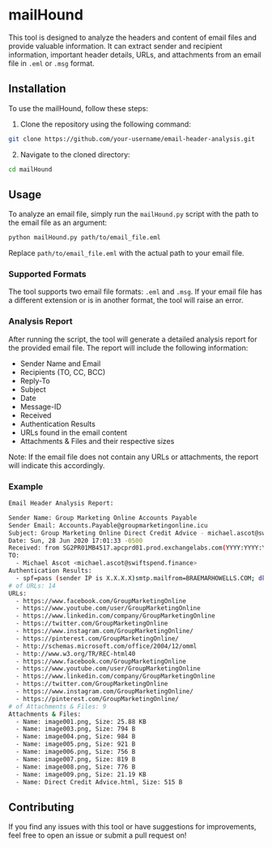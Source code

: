 # mailHound

This tool is designed to analyze the headers and content of email files and provide valuable information. It can extract sender and recipient information, important header details, URLs, and attachments from an email file in `.eml` or `.msg` format.

## Installation

To use the mailHound, follow these steps:

1. Clone the repository using the following command:

```bash
git clone https://github.com/your-username/email-header-analysis.git
```

2. Navigate to the cloned directory:

```bash
cd mailHound
```

## Usage

To analyze an email file, simply run the `mailHound.py` script with the path to the email file as an argument:

```bash
python mailHound.py path/to/email_file.eml
```

Replace `path/to/email_file.eml` with the actual path to your email file.

### Supported Formats

The tool supports two email file formats: `.eml` and `.msg`. If your email file has a different extension or is in another format, the tool will raise an error.

### Analysis Report

After running the script, the tool will generate a detailed analysis report for the provided email file. The report will include the following information:

- Sender Name and Email
- Recipients (TO, CC, BCC)
- Reply-To
- Subject
- Date
- Message-ID
- Received
- Authentication Results
- URLs found in the email content
- Attachments & Files and their respective sizes

Note: If the email file does not contain any URLs or attachments, the report will indicate this accordingly.

### Example

```bash
Email Header Analysis Report:

Sender Name: Group Marketing Online Accounts Payable
Sender Email: Accounts.Payable@groupmarketingonline.icu
Subject: Group Marketing Online Direct Credit Advice - michael.ascot@swiftspend.finance
Date: Sun, 28 Jun 2020 17:01:33 -0500
Received: from SG2PR01MB4517.apcprd01.prod.exchangelabs.com(YYYY:YYYY:YYYY:YYYY:YYYY:YYYY) by SG2PR01MB3173.apcprd01.prod.exchangelabs.com withHTTPS; Sun, 28 Jun 2020 22:01:56 +0000
TO:
  - Michael Ascot <michael.ascot@swiftspend.finance>
Authentication Results:
  - spf=pass (sender IP is X.X.X.X)smtp.mailfrom=BRAEMARHOWELLS.COM; dkim=none (message not signed)header.d=none;dmarc=none action=noneheader.from=groupmarketingonline.icu;compauth=softpass reason=202
# of URLs: 14
URLs:
  - https://www.facebook.com/GroupMarketingOnline
  - https://www.youtube.com/user/GroupMarketingOnline
  - https://www.linkedin.com/company/GroupMarketingOnline
  - https://twitter.com/GroupMarketingOnline
  - https://www.instagram.com/GroupMarketingOnline/
  - https://pinterest.com/GroupMarketingOnline/
  - http://schemas.microsoft.com/office/2004/12/omml
  - http://www.w3.org/TR/REC-html40
  - https://www.facebook.com/GroupMarketingOnline
  - https://www.youtube.com/user/GroupMarketingOnline
  - https://www.linkedin.com/company/GroupMarketingOnline
  - https://twitter.com/GroupMarketingOnline
  - https://www.instagram.com/GroupMarketingOnline/
  - https://pinterest.com/GroupMarketingOnline/
# of Attachments & Files: 9
Attachments & Files:
  - Name: image001.png, Size: 25.88 KB
  - Name: image003.png, Size: 794 B
  - Name: image004.png, Size: 984 B
  - Name: image005.png, Size: 921 B
  - Name: image006.png, Size: 756 B
  - Name: image007.png, Size: 819 B
  - Name: image008.png, Size: 776 B
  - Name: image009.png, Size: 21.19 KB
  - Name: Direct Credit Advice.html, Size: 515 B
```

## Contributing

If you find any issues with this tool or have suggestions for improvements, feel free to open an issue or submit a pull request on!